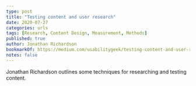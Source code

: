 ```yaml
---
type: post
title: "Testing content and user research"
date: 2020-07-27
categories: urls
tags: [Research, Content Design, Measurement, Methods]
published: true
author: Jonathan Richardson
bookmarkOf: https://medium.com/usabilitygeek/testing-content-and-user-research-45b004cfff7e
notes: false
---
```


Jonathan Richardson outlines some techniques for researching and testing content.